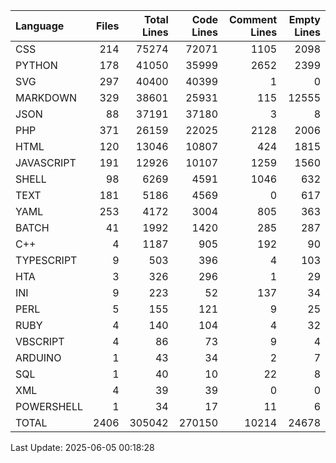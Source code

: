 | Language   |   Files |   Total Lines |   Code Lines |   Comment Lines |   Empty Lines |
|:-----------|--------:|--------------:|-------------:|----------------:|--------------:|
| CSS        |     214 |         75274 |        72071 |            1105 |          2098 |
| PYTHON     |     178 |         41050 |        35999 |            2652 |          2399 |
| SVG        |     297 |         40400 |        40399 |               1 |             0 |
| MARKDOWN   |     329 |         38601 |        25931 |             115 |         12555 |
| JSON       |      88 |         37191 |        37180 |               3 |             8 |
| PHP        |     371 |         26159 |        22025 |            2128 |          2006 |
| HTML       |     120 |         13046 |        10807 |             424 |          1815 |
| JAVASCRIPT |     191 |         12926 |        10107 |            1259 |          1560 |
| SHELL      |      98 |          6269 |         4591 |            1046 |           632 |
| TEXT       |     181 |          5186 |         4569 |               0 |           617 |
| YAML       |     253 |          4172 |         3004 |             805 |           363 |
| BATCH      |      41 |          1992 |         1420 |             285 |           287 |
| C++        |       4 |          1187 |          905 |             192 |            90 |
| TYPESCRIPT |       9 |           503 |          396 |               4 |           103 |
| HTA        |       3 |           326 |          296 |               1 |            29 |
| INI        |       9 |           223 |           52 |             137 |            34 |
| PERL       |       5 |           155 |          121 |               9 |            25 |
| RUBY       |       4 |           140 |          104 |               4 |            32 |
| VBSCRIPT   |       4 |            86 |           73 |               9 |             4 |
| ARDUINO    |       1 |            43 |           34 |               2 |             7 |
| SQL        |       1 |            40 |           10 |              22 |             8 |
| XML        |       4 |            39 |           39 |               0 |             0 |
| POWERSHELL |       1 |            34 |           17 |              11 |             6 |
| TOTAL      |    2406 |        305042 |       270150 |           10214 |         24678 |

Last Update: 2025-06-05 00:18:28